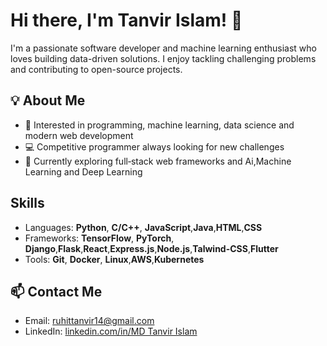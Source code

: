 # Hi there, I'm Tanvir Islam! 👋

I'm a passionate software developer and machine learning enthusiast who loves building data-driven solutions. I enjoy tackling challenging problems and contributing to open-source projects.

## 💡 About Me
- 🎯 Interested in programming, machine learning, data science and modern web development
- 💻 Competitive programmer always looking for new challenges
- 🌱 Currently exploring full‑stack web frameworks and Ai,Machine Learning and Deep Learning

## Skills
- Languages: **Python**, **C/C++**, **JavaScript**,**Java**,**HTML**,**CSS**
- Frameworks: **TensorFlow**, **PyTorch**, **Django**,**Flask**,**React**,**Express.js**,**Node.js**,**Talwind-CSS**,**Flutter**
- Tools: **Git**, **Docker**, **Linux**,**AWS**,**Kubernetes**



## 📫 Contact Me
- Email: [ruhittanvir14@gmail.com](mailto:ruhittanvir14@gmail.com)
- LinkedIn: [linkedin.com/in/MD Tanvir Islam](https://www.linkedin.com/in/md-tanvir-islam-120699206)
